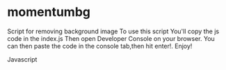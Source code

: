 # momentumbg
Script for removing  background image 
To use this script 
You'll copy the js code in the index.js
Then open  Developer Console on your browser.
You can then paste the code in the console tab,then hit enter!.
Enjoy!

Javascript
